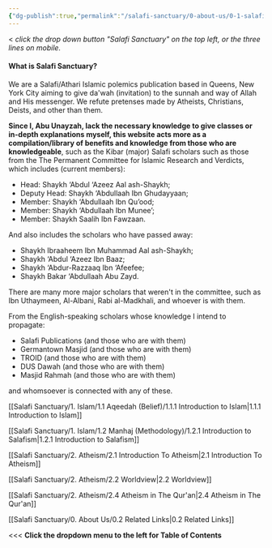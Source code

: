 ```yaml
---
{"dg-publish":true,"permalink":"/salafi-sanctuary/0-about-us/0-1-salafi-sanctuary/","tags":["gardenEntry"],"created":"2024-12-22T22:39:18.531-05:00","updated":"2024-12-26T13:31:29.802-05:00"}
---
```


< *click the drop down button "Salafi Sanctuary" on the top left, or the three lines on mobile.*
#### **What is Salafi Sanctuary?**

We are a Salafi/Athari Islamic polemics publication based in Queens, New York City aiming to give da'wah (invitation) to the sunnah and way of Allah and His messenger. We refute pretenses made by Atheists, Christians, Deists, and other than them.

**Since I, Abu Unayzah, lack the necessary knowledge to give classes or in-depth explanations myself, this website acts more as a compilation/library of benefits and knowledge from those who are knowledgeable**, such as the Kibar (major) Salafi scholars such as those from the The Permanent Committee for Islamic Research and Verdicts, which includes (current members):

- Head: Shaykh ‘Abdul ‘Azeez Aal ash-Shaykh;
- Deputy Head: Shaykh ‘Abdullaah Ibn Ghudayyaan;
- Member: Shaykh ‘Abdullaah Ibn Qu’ood;
- Member: Shaykh ‘Abdullaah Ibn Munee’;
- Member: Shaykh Saalih Ibn Fawzaan.

And also includes the scholars who have passed away: 

- Shaykh Ibraaheem Ibn Muhammad Aal ash-Shaykh;
- Shaykh ‘Abdul ‘Azeez Ibn Baaz;
- Shaykh ‘Abdur-Razzaaq Ibn ‘Afeefee;
- Shaykh Bakar ‘Abdullaah Abu Zayd.

There are many more major scholars that weren't in the committee, such as Ibn Uthaymeen, Al-Albani, Rabi al-Madkhali, and whoever is with them.

From the English-speaking scholars whose knowledge I intend to propagate:

- Salafi Publications (and those who are with them)
- Germantown Masjid (and those who are with them)
- TROID (and those who are with them)
- DUS Dawah (and those who are with them)
- Masjid Rahmah (and those who are with them)

and whomsoever is connected with any of these.


[[Salafi Sanctuary/1. Islam/1.1 Aqeedah (Belief)/1.1.1 Introduction to Islam\|1.1.1 Introduction to Islam]]

[[Salafi Sanctuary/1. Islam/1.2 Manhaj (Methodology)/1.2.1 Introduction to Salafism\|1.2.1 Introduction to Salafism]]

[[Salafi Sanctuary/2. Atheism/2.1 Introduction To Atheism\|2.1 Introduction To Atheism]]

[[Salafi Sanctuary/2. Atheism/2.2 Worldview\|2.2 Worldview]]

[[Salafi Sanctuary/2. Atheism/2.4 Atheism in The Qur'an\|2.4 Atheism in The Qur'an]]

[[Salafi Sanctuary/0. About Us/0.2 Related Links\|0.2 Related Links]]

<<< **Click the dropdown menu to the left for Table of Contents**